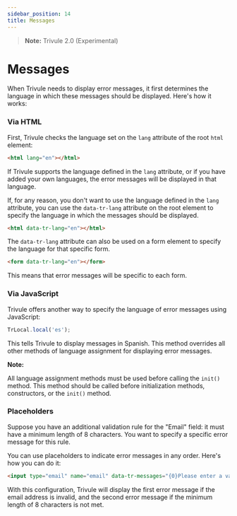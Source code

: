 ```yaml
---
sidebar_position: 14
title: Messages
---
```

> **Note:** Trivule 2.0 (Experimental)

# Messages

When Trivule needs to display error messages, it first determines the language in which these messages should be displayed. Here's how it works:

### Via HTML

First, Trivule checks the language set on the `lang` attribute of the root `html` element:
```html
<html lang="en"></html>
```

If Trivule supports the language defined in the `lang` attribute, or if you have added your own languages, the error messages will be displayed in that language.

If, for any reason, you don't want to use the language defined in the `lang` attribute, you can use the `data-tr-lang` attribute on the root element to specify the language in which the messages should be displayed.

```html
<html data-tr-lang="en"></html>
```

The `data-tr-lang` attribute can also be used on a form element to specify the language for that specific form.
```html
<form data-tr-lang="en"></form>
```
This means that error messages will be specific to each form.

### Via JavaScript

Trivule offers another way to specify the language of error messages using JavaScript:

```javascript
TrLocal.local('es');
```
This tells Trivule to display messages in Spanish. This method overrides all other methods of language assignment for displaying error messages.

**Note:**

All language assignment methods must be used before calling the `init()` method.
This method should be called before initialization methods, constructors, or the `init()` method.

### Placeholders

Suppose you have an additional validation rule for the "Email" field: it must have a minimum length of 8 characters. You want to specify a specific error message for this rule.

You can use placeholders to indicate error messages in any order. Here's how you can do it:

```html
<input type="email" name="email" data-tr-messages="{0}Please enter a valid email address|{1}Email must be at least 8 characters long">
```

With this configuration, Trivule will display the first error message if the email address is invalid, and the second error message if the minimum length of 8 characters is not met.